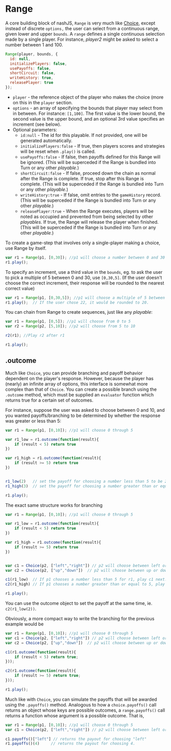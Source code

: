 # Range

A core building block of nashJS,  `Range` is very much like [Choice](./choice.md), except instead of discrete `options,` the user can select from a continuous range, given lower and upper `bounds`. A `range` defines a single continuous selection made by a single player. For instance, _player2_ might be asked to select a number between 1 and 100.

```javascript
Range(player, bounds, {
  id: null,
  initializePlayers: false,
  usePayoffs: false,
  shortCircuit: false,
  writeHistory: true,
  releasePlayer: true
});
```

* `player` - the reference object of the player who makes the choice (more on this in the `player` section.
* `options` - an array of specifying the bounds that player may select from in between. For instance: `[1,100]`. The first value is the lower bound, the second value is the upper bound, and an optional 3rd value specifies an increment (see below).
* Optional parameters:
  * `id:null` - The id for this playable. If not provided, one will be generated automatically.
  * `initializePlayers:false` - If true, then players scores and strategies will be reset when `.play()` is called.
  * `usePayoffs:false` - If false, then payoffs defined for this Range will be ignored. (This will be superceded if the Range is bundled into Turn or any other _playable._)
  * `shortCircuit:false` - If false, proceed down the chain as normal after the Range is complete. If true, stop after this Range is complete. (This will be superceded if the Range is bundled into Turn or any other _playable._)
  * `writeHistory:true` - If false, omit entries to the `gameHistory` record. (This will be superceded if the Range is bundled into Turn or any other _playable._)
  * `releasePlayer:true` - When the Range executes, players will be noted as occupied and prevented from being selected by other _playables_. If true, the Range will release the player when finished. (This will be superceded if the Range is bundled into Turn or any other _playable._)

To create a game-step that involves only a single-player making a choice, use Range by itself.

```javascript
var r1 = Range(p1, [0,30]); //p1 will choose a number between 0 and 30 inclusive
r1.play();
```

To specify an increment, use a third value in the `bounds`, eg. to ask the user to pick a multiple of 5 between 0 and 30, use `[0,30,5]`. (If the user doesn't choose the correct increment, their response will be rounded to the nearest correct value)

```javascript
var r1 = Range(p1, [0,30,5]); //p1 will choose a multiple of 5 between 0 and 30 inclusive
r1.play(); 	// If the user chose 22, it would be rounded to 20.
```

You can chain from Range to create sequences, just like any _playable_:

```javascript
var r1 = Range(p1, [0,5]); //p1 will choose from 0 to 5
var r2 = Range(p2, [5,10]); //p2 will choose from 5 to 10

r2(r1); //Play r2 after r1

r1.play();
```

## .outcome

Much like `Choice`, you can provide branching and payoff behavior dependent on the player's response. However, because the player has (nearly) an infinite array of options, this interface is somewhat more complex than that of `Choice`. You can create a possible branch using the `.outcome` method, which must be supplied an `evaluator` function which returns true for a certain set of outcomes.

For instance, suppose the user was asked to choose between 0 and 10, and you wanted payoffs/branching to be determined by whether the response was greater or less than 5:

```javascript
var r1 = Range(p1, [0,10]); //p1 will choose 0 through 5

var r1_low = r1.outcome(function(result){
	if (result < 5) return true
})

var r1_high = r1.outcome(function(result){
	if (result >= 5) return true
})


r1_low(2)	// set the payoff for choosing a number less than 5 to be 2
r1_high(3)	// set the payoff for choosing a number greater than or equal to 5 to be 3

r1.play();
```

The exact same structure works for branching

```javascript
var r1 = Range(p1, [0,10]); //p1 will choose 0 through 5

var r1_low = r1.outcome(function(result){
	if (result < 5) return true
})

var r1_high = r1.outcome(function(result){
	if (result >= 5) return true
})


var c1 = Choice(p2, ["left","right"]) // p2 will choose between left or right
var c2 = Choice(p2, ["up","down"]) 	// p2 will choose between up or down

c1(r1_low)	// If p1 chooses a number less than 5 for r1, play c1 next.
c2(r1_high)	// If p1 chooses a number greater than or equal to 5, play c2 next.

r1.play();
```

You can use the outcome object to set the payoff at the same time, ie. `c2(r1_low(2))`.

Obviously, a more compact way to write the branching for the previous example would be
```js
var r1 = Range(p1, [0,10]); //p1 will choose 0 through 5
var c1 = Choice(p2, ["left","right"]) // p2 will choose between left or right
var c2 = Choice(p2, ["up","down"]) 	// p2 will choose between up or down

c1(r1.outcome(function(result){
	if (result < 5) return true;
}));

c2(r1.outcome(function(result){
	if (result >= 5) return true;
}));

r1.play();
```

Much like with `Choice`, you can simulate the payoffs that will be awarded using the `.payoffs()` method. Analogous to how a `choice.payoffs()` call returns an object whose keys are possible outcomes, a `range.payoffs()` call returns a function whose argument is a possible outcome. That is,
```js
var r1 = Range(p1, [0,10]); //p1 will choose 0 through 5
var c1 = Choice(p2, ["left","right"]) // p2 will choose between left or right

c1.payoffs()["left"] // returns the payout for choosing "left"
r1.payoffs()(4) 	// returns the payout for choosing 4.
```
